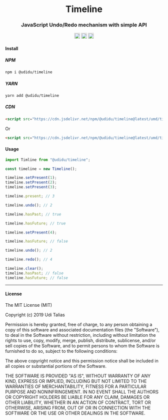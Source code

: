 <h1 align=center>Timeline</h1>
<h3 align=center>JavaScript Undo/Redo mechanism with simple API</h3>
<p align=center>
<a href="https://travis-ci.org/uditalias/timeline"><img src="https://travis-ci.org/uditalias/timeline.svg?branch=master" alt="npm version" height="18"></a> <a href="https://badge.fury.io/js/%40udidu%2Ftimeline"><img src="https://badge.fury.io/js/%40udidu%2Ftimeline.svg" alt="npm version" height="18"></a> <img src="https://img.shields.io/bundlephobia/minzip/@udidu/timeline" alt="npm bundle size" height="18">
</p>

<h4>Install</h4>

##### NPM

```bash
npm i @udidu/timeline
```

##### YARN

```bash
yarn add @udidu/timeline
```

##### CDN

```html
<script src="https://cdn.jsdelivr.net/npm/@udidu/timeline@latest/umd/timeline.js"></script>
```

Or

```html
<script src="https://cdn.jsdelivr.net/npm/@udidu/timeline@latest/umd/timeline.min.js"></script>
```

<h4>Usage</h4>

```javascript
import Timline from "@udidu/timeline";

const timeline = new Timeline();

timeline.setPresent(1);
timeline.setPresent(2);
timeline.setPresent(3);

timeline.present; // 3

timeline.undo(); // 2

timeline.hasPast; // true

timeline.hasFuture; // true

timeline.setPresent(4);

timeline.hasFuture; // false

timeline.undo(); // 2

timeline.redo(); // 4

timeline.clear();
timeline.hasPast; // false
timeline.hasFuture; // false
```

---

<h4>License</h4>

The MIT License (MIT)

Copyright (c) 2019 Udi Talias

Permission is hereby granted, free of charge, to any person obtaining a copy
of this software and associated documentation files (the "Software"), to deal
in the Software without restriction, including without limitation the rights
to use, copy, modify, merge, publish, distribute, sublicense, and/or sell
copies of the Software, and to permit persons to whom the Software is
furnished to do so, subject to the following conditions:

The above copyright notice and this permission notice shall be included in all
copies or substantial portions of the Software.

THE SOFTWARE IS PROVIDED "AS IS", WITHOUT WARRANTY OF ANY KIND, EXPRESS OR
IMPLIED, INCLUDING BUT NOT LIMITED TO THE WARRANTIES OF MERCHANTABILITY,
FITNESS FOR A PARTICULAR PURPOSE AND NONINFRINGEMENT. IN NO EVENT SHALL THE
AUTHORS OR COPYRIGHT HOLDERS BE LIABLE FOR ANY CLAIM, DAMAGES OR OTHER
LIABILITY, WHETHER IN AN ACTION OF CONTRACT, TORT OR OTHERWISE, ARISING FROM,
OUT OF OR IN CONNECTION WITH THE SOFTWARE OR THE USE OR OTHER DEALINGS IN THE
SOFTWARE.
